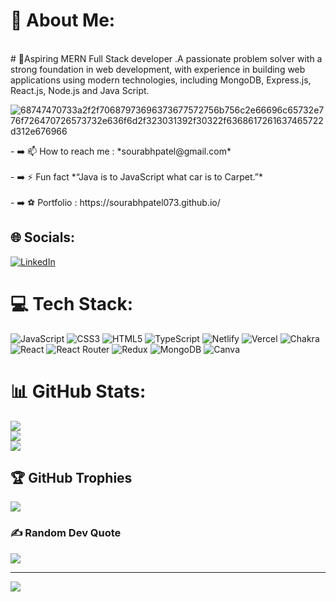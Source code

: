 # 💫 About Me:
<br># 💫Aspiring MERN Full Stack developer .A passionate problem solver with a strong foundation in web development, with experience in building  web applications using modern technologies, including MongoDB, Express.js, React.js, Node.js and Java Script.<br/> 
<img>

![68747470733a2f2f70687973696373677572756b756c2e66696c65732e776f726470726573732e636f6d2f323031392f30322f6368617261637465722d312e676966](https://user-images.githubusercontent.com/112695694/229593367-3f644cee-b021-46d1-9781-9f1a08f9d77d.gif)


</img>
- ➡️ 📫 How to reach me : *sourabhpatel@gmail.com*  <br><br>  
- ➡️ ⚡ Fun fact *“Java is to JavaScript what car is to Carpet.”*<br><br>  
- ➡️ ⚽ Portfolio : https://sourabhpatel073.github.io/


## 🌐 Socials:
 [![LinkedIn](https://img.shields.io/badge/LinkedIn-%230077B5.svg?logo=linkedin&logoColor=white)](https://linkedin.com/in/sourabhpatel073) 

# 💻 Tech Stack:
![JavaScript](https://img.shields.io/badge/javascript-%23323330.svg?style=flat&logo=javascript&logoColor=%23F7DF1E) ![CSS3](https://img.shields.io/badge/css3-%231572B6.svg?style=flat&logo=css3&logoColor=white) ![HTML5](https://img.shields.io/badge/html5-%23E34F26.svg?style=flat&logo=html5&logoColor=white) ![TypeScript](https://img.shields.io/badge/typescript-%23007ACC.svg?style=flat&logo=typescript&logoColor=white)  ![Netlify](https://img.shields.io/badge/netlify-%23000000.svg?style=flat&logo=netlify&logoColor=#00C7B7) ![Vercel](https://img.shields.io/badge/vercel-%23000000.svg?style=flat&logo=vercel&logoColor=white) ![Chakra](https://img.shields.io/badge/chakra-%234ED1C5.svg?style=flat&logo=chakraui&logoColor=white) ![React](https://img.shields.io/badge/react-%2320232a.svg?style=flat&logo=react&logoColor=%2361DAFB) ![React Router](https://img.shields.io/badge/React_Router-CA4245?style=flat&logo=react-router&logoColor=white) ![Redux](https://img.shields.io/badge/redux-%23593d88.svg?style=flat&logo=redux&logoColor=white) ![MongoDB](https://img.shields.io/badge/MongoDB-%234ea94b.svg?style=flat&logo=mongodb&logoColor=white) ![Canva](https://img.shields.io/badge/Canva-%2300C4CC.svg?style=flat&logo=Canva&logoColor=white) 	
# 📊 GitHub Stats:
![](https://github-readme-stats.vercel.app/api?username=sourabhpatel073&theme=merko&hide_border=true&include_all_commits=true&count_private=true)<br/>
![](https://github-readme-streak-stats.herokuapp.com/?user=sourabhpatel073&theme=merko&hide_border=true)<br/>
![](https://github-readme-stats.vercel.app/api/top-langs/?username=sourabhpatel073&theme=merko&hide_border=true&include_all_commits=true&count_private=true&layout=compact)

## 🏆 GitHub Trophies
![](https://github-profile-trophy.vercel.app/?username=sourabhpatel073&theme=alduin&no-frame=true&no-bg=false&margin-w=4)

### ✍️ Random Dev Quote
![](https://quotes-github-readme.vercel.app/api?type=horizontal&theme=merko)

---
[![](https://visitcount.itsvg.in/api?id=sourabhpatel073&icon=0&color=4)](https://visitcount.itsvg.in)

<!-- Proudly created with GPRM ( https://gprm.itsvg.in ) -->
